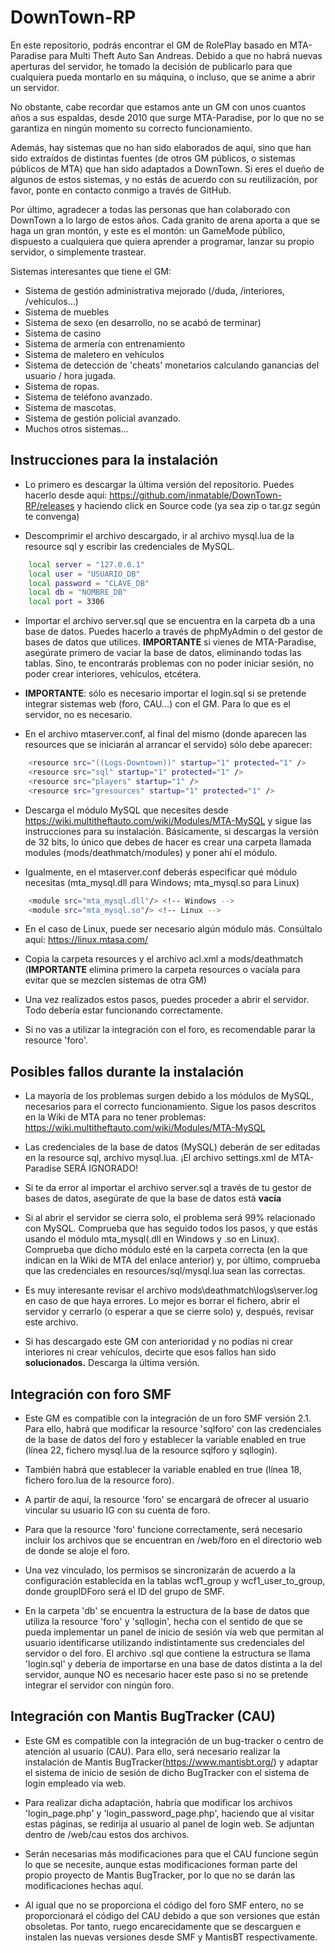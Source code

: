 # DownTown-RP

En este repositorio, podrás encontrar el GM de RolePlay basado en MTA-Paradise para Multi Theft Auto San Andreas.
Debido a que no habrá nuevas aperturas del servidor, he tomado la decisión de publicarlo para que cualquiera pueda
montarlo en su máquina, o incluso, que se anime a abrir un servidor.

No obstante, cabe recordar que estamos ante un GM con unos cuantos años a sus espaldas, desde 2010 que surge MTA-Paradise,
por lo que no se garantiza en ningún momento su correcto funcionamiento.

Además, hay sistemas que no han sido elaborados de aquí, sino que han sido extraídos de distintas fuentes (de otros GM públicos,
o sistemas públicos de MTA) que han sido adaptados a DownTown. Si eres el dueño de algunos de estos sistemas, y no estás
de acuerdo con su reutilización, por favor, ponte en contacto conmigo a través de GitHub.

Por último, agradecer a todas las personas que han colaborado con DownTown a lo largo de estos años. Cada granito de arena aporta a que se haga un gran montón, y este es el montón: un GameMode público, dispuesto a cualquiera que quiera aprender a programar, lanzar su propio servidor, o simplemente trastear.

Sistemas interesantes que tiene el GM:

- Sistema de gestión administrativa mejorado (/duda, /interiores, /vehiculos...)
- Sistema de muebles
- Sistema de sexo (en desarrollo, no se acabó de terminar)
- Sistema de casino
- Sistema de armería con entrenamiento
- Sistema de maletero en vehículos
- Sistema de detección de 'cheats' monetarios calculando ganancias del usuario / hora jugada.
- Sistema de ropas.
- Sistema de teléfono avanzado.
- Sistema de mascotas.
- Sistema de gestión policial avanzado.
- Muchos otros sistemas...

## Instrucciones para la instalación

- Lo primero es descargar la última versión del repositorio. Puedes hacerlo desde aquí: https://github.com/inmatable/DownTown-RP/releases y haciendo click
en Source code (ya sea zip o tar.gz según te convenga)

- Descomprimir el archivo descargado, ir al archivo mysql.lua de la resource sql y escribir las credenciales de MySQL.
```bash
	local server = "127.0.0.1"
	local user = "USUARIO_DB"
	local password = "CLAVE_DB"
	local db = "NOMBRE_DB"
	local port = 3306
```

- Importar el archivo server.sql que se encuentra en la carpeta db a una base de datos. Puedes hacerlo a través de phpMyAdmin o del gestor de bases de datos que utilices.
**IMPORTANTE** si vienes de MTA-Paradise, asegúrate primero de vaciar la base de datos, eliminando todas las tablas. Sino, te encontrarás problemas con no poder iniciar sesión,
no poder crear interiores, vehículos, etcétera.

- **IMPORTANTE**: sólo es necesario importar el login.sql si se pretende integrar sistemas web (foro, CAU...) con el GM. Para lo que es el servidor, no es necesario.

- En el archivo mtaserver.conf, al final del mismo (donde aparecen las resources que se iniciarán al arrancar el servido) sólo debe aparecer:
```bash
    <resource src="((Logs-Downtown))" startup="1" protected="1" />
    <resource src="sql" startup="1" protected="1" />
    <resource src="players" startup="1" />
    <resource src="gresources" startup="1" protected="1" />
```
- Descarga el módulo MySQL que necesites desde https://wiki.multitheftauto.com/wiki/Modules/MTA-MySQL y sigue las instrucciones para su instalación.
Básicamente, si descargas la versión de 32 bits, lo único que debes de hacer es crear una carpeta llamada modules (mods/deathmatch/modules) y poner ahí el módulo.

- Igualmente, en el mtaserver.conf deberás especificar qué módulo necesitas (mta_mysql.dll para Windows; mta_mysql.so para Linux)
```bash
    <module src="mta_mysql.dll"/> <!-- Windows -->
    <module src="mta_mysql.so"/> <!-- Linux -->
```

- En el caso de Linux, puede ser necesario algún módulo más. Consúltalo aquí: https://linux.mtasa.com/

- Copia la carpeta resources y el archivo acl.xml a mods/deathmatch (**IMPORTANTE** elimina primero la carpeta resources o vacíala para evitar que se mezclen sistemas de otra GM)

- Una vez realizados estos pasos, puedes proceder a abrir el servidor. Todo debería estar funcionando correctamente.

- Si no vas a utilizar la integración con el foro, es recomendable parar la resource 'foro'.

## Posibles fallos durante la instalación

- La mayoría de los problemas surgen debido a los módulos de MySQL, necesarios para el correcto funcionamiento. Sigue los pasos descritos
en la Wiki de MTA para no tener problemas: https://wiki.multitheftauto.com/wiki/Modules/MTA-MySQL

- Las credenciales de la base de datos (MySQL) deberán de ser editadas en la resource sql, archivo mysql.lua. ¡El archivo settings.xml
de MTA-Paradise SERÁ IGNORADO!

- Si te da error al importar el archivo server.sql a través de tu gestor de bases de datos, asegúrate de que la base de datos está **vacía**
  
- Si al abrir el servidor se cierra solo, el problema será 99% relacionado con MySQL. Comprueba que has seguido todos los pasos, y que estás usando el módulo mta_mysql(.dll en Windows y .so en Linux). Comprueba que dicho módulo esté en la carpeta correcta (en la que indican en la Wiki de MTA del enlace anterior) y, por último, comprueba que las credenciales en resources/sql/mysql.lua sean las correctas.

- Es muy interesante revisar el archivo mods\deathmatch\logs\server.log en caso de que haya errores. Lo mejor es borrar el fichero, abrir el servidor y cerrarlo (o esperar a que se cierre solo) y, después, revisar este archivo.

- Si has descargado este GM con anterioridad y no podías ni crear interiores ni crear vehículos, decirte que esos fallos han sido **solucionados.** Descarga la última versión.
## Integración con foro SMF
 
- Este GM es compatible con la integración de un foro SMF versión 2.1. Para ello, habrá que modificar la resource 'sqlforo'
con las credenciales de la base de datos del foro y establecer la variable enabled en true (línea 22, fichero mysql.lua de la resource sqlforo y sqllogin).

- También habrá que establecer la variable enabled en true (línea 18, fichero foro.lua de la resource foro).
 
- A partir de aquí, la resource 'foro' se encargará de ofrecer al usuario vincular su usuario IG con su cuenta de foro.
 
- Para que la resource 'foro' funcione correctamente, será necesario incluir los archivos que se encuentran en /web/foro en el directorio web de donde se aloje el foro.
 
- Una vez vinculado, los permisos se sincronizarán de acuerdo a la configuración establecida en la tablas wcf1_group y wcf1_user_to_group, donde groupIDForo
será el ID del grupo de SMF.

- En la carpeta 'db' se encuentra la estructura de la base de datos que utiliza la resource 'foro' y 'sqllogin', hecha con el sentido de
que se pueda implementar un panel de inicio de sesión vía web que permitan al usuario identificarse utilizando indistintamente
sus credenciales del servidor o del foro. El archivo .sql que contiene la estructura se llama 'login.sql' y debería de importarse en una base de
datos distinta a la del servidor, aunque NO es necesario hacer este paso si no se pretende integrar el servidor con ningún foro.

## Integración con Mantis BugTracker (CAU)

- Este GM es compatible con la integración de un bug-tracker o centro de atención al usuario (CAU). Para ello, será necesario realizar la instalación de
Mantis BugTracker(https://www.mantisbt.org/) y adaptar el sistema de inicio de sesión de dicho BugTracker con el sistema de login empleado vía web.
 
- Para realizar dicha adaptación, habría que modificar los archivos 'login_page.php' y 'login_password_page.php', haciendo que al visitar estas páginas, se redirija
al usuario al panel de login web. Se adjuntan dentro de /web/cau estos dos archivos.
 
- Serán necesarias más modificaciones para que el CAU funcione según lo que se necesite, aunque estas modificaciones forman parte del propio proyecto de Mantis BugTracker,
por lo que no se darán las modificaciones hechas aquí.
 
- Al igual que no se proporciona el código del foro SMF entero, no se proporcionará el código del CAU debido a que son versiones que están obsoletas. Por tanto,
ruego encarecidamente que se descarguen e instalen las nuevas versiones desde SMF y MantisBT respectivamente.
